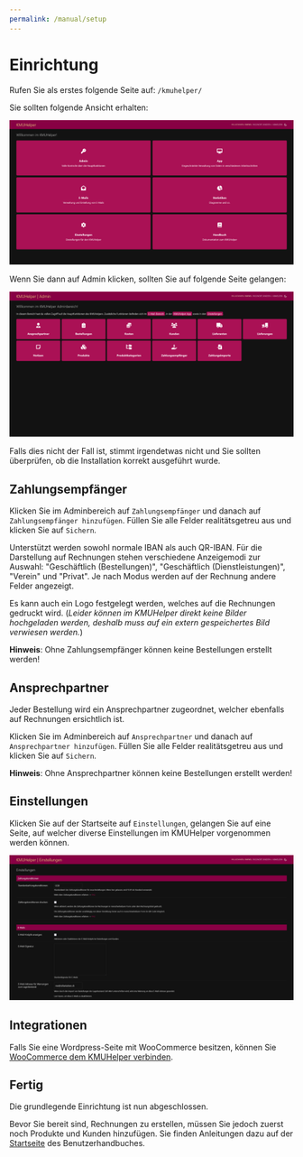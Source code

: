 ```yaml
---
permalink: /manual/setup
---
```


# Einrichtung

Rufen Sie als erstes folgende Seite auf: `/kmuhelper/`

Sie sollten folgende Ansicht erhalten:

![KMUHelper - Home](../assets/images/screenshots/home.png)

Wenn Sie dann auf Admin klicken, sollten Sie auf folgende Seite gelangen:

![KMUHelper Admin - Home](../assets/images/screenshots/admin_home.png)

Falls dies nicht der Fall ist, stimmt irgendetwas nicht und Sie sollten überprüfen, ob die Installation korrekt
ausgeführt wurde.

## Zahlungsempfänger

Klicken Sie im Adminbereich auf `Zahlungsempfänger` und danach auf `Zahlungsempfänger hinzufügen`.
Füllen Sie alle Felder realitätsgetreu aus und klicken Sie auf `Sichern`.

Unterstützt werden sowohl normale IBAN als auch QR-IBAN. Für die Darstellung auf Rechnungen stehen verschiedene
Anzeigemodi zur Auswahl: "Geschäftlich (Bestellungen)", "Geschäftlich (Dienstleistungen)", "Verein" und "Privat". Je
nach Modus werden auf der Rechnung andere Felder angezeigt.

Es kann auch ein Logo festgelegt werden, welches auf die Rechnungen gedruckt wird. (_Leider können im KMUHelper direkt
keine Bilder hochgeladen werden, deshalb muss auf ein extern gespeichertes Bild verwiesen werden._)

**Hinweis**: Ohne Zahlungsempfänger können keine Bestellungen erstellt werden!

## Ansprechpartner

Jeder Bestellung wird ein Ansprechpartner zugeordnet, welcher ebenfalls auf Rechnungen ersichtlich ist.

Klicken Sie im Adminbereich auf `Ansprechpartner` und danach auf `Ansprechpartner hinzufügen`. Füllen Sie alle Felder
realitätsgetreu aus und klicken Sie auf `Sichern`.

**Hinweis**: Ohne Ansprechpartner können keine Bestellungen erstellt werden!

## Einstellungen

Klicken Sie auf der Startseite auf `Einstellungen`, gelangen Sie auf eine Seite, auf welcher diverse Einstellungen
im KMUHelper vorgenommen werden können.

![KMUHelper - Einstellungen](../assets/images/screenshots/settings.png)

## Integrationen

Falls Sie eine Wordpress-Seite mit WooCommerce besitzen, können
Sie [WooCommerce dem KMUHelper verbinden](integrations/woocommerce.md).

## Fertig

Die grundlegende Einrichtung ist nun abgeschlossen.

Bevor Sie bereit sind, Rechnungen zu erstellen, müssen Sie jedoch zuerst noch Produkte und Kunden hinzufügen. Sie finden
Anleitungen dazu auf der [Startseite](./README.md) des Benutzerhandbuches.
